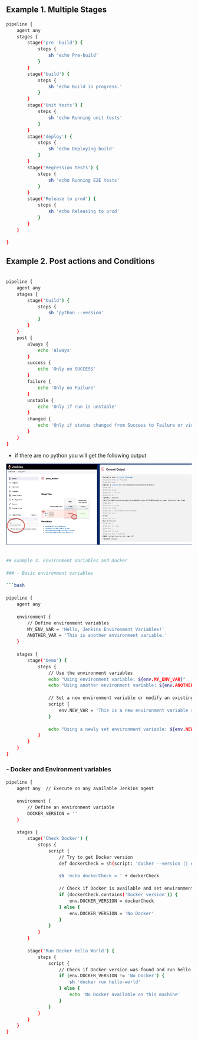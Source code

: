 

## Example 1. Multiple Stages

```bash
pipeline {
    agent any
    stages {
        stage('pre -build') {
            steps {
                sh 'echo Pre-build'
            }
        }
        stage('build') {
            steps {
                sh 'echo Build in progress.'
            }
        }
        stage('Unit tests') {
            steps {
                sh 'echo Running unit tests'
            }
        }
        stage('deploy') {
            steps {
                sh 'echo Deploying build'
            }
        }
        stage('Regression tests') {
            steps {
                sh 'echo Running E2E tests'
            }
        }
        stage('Release to prod') {
            steps {
                sh 'echo Releasing to prod'
            }
        }
    }
 
}
```

## Example 2. Post actions and Conditions

```bash

pipeline {
    agent any
    stages {
        stage('build') {
            steps {
                sh 'python --version'
            }
        }
    }
    post {
        always {
            echo 'Always'
        }
        success {
            echo 'Only on SUCCESS'
        }
        failure {
            echo 'Only on Failure'
        }
        unstable {
            echo 'Only if run is unstable'
        }
        changed {
            echo 'Only if status changed from Success to Failure or vice versa w.r.t. last run.'
        }
    }
}

```

- if there are no python you will get the following output

![no python](./images/2_nopython.jpg)

```bash

## Example 3. Environment Variables and Docker

### - Basic environment variables

```bash

pipeline {
    agent any

    environment {
        // Define environment variables
        MY_ENV_VAR = 'Hello, Jenkins Environment Variables!'
        ANOTHER_VAR = 'This is another environment variable.'
    }

    stages {
        stage('Demo') {
            steps {
                // Use the environment variables
                echo "Using environment variable: ${env.MY_ENV_VAR}"
                echo "Using another environment variable: ${env.ANOTHER_VAR}"
                
                // Set a new environment variable or modify an existing one
                script {
                    env.NEW_VAR = 'This is a new environment variable set during runtime.'
                }
                
                echo "Using a newly set environment variable: ${env.NEW_VAR}"
            }
        }
    }
}


```

### - Docker and Environment variables


```bash
pipeline {
    agent any  // Execute on any available Jenkins agent

    environment {
        // Define an environment variable 
        DOCKER_VERSION = ''
    }

    stages {
        stage('Check Docker') {
            steps {
                script {
                    // Try to get Docker version
                    def dockerCheck = sh(script: 'docker --version || echo "No Docker"', returnStdout: true).trim()

                    sh 'echo dockerCheck = ' + dockerCheck

                    // Check if Docker is available and set environment variable accordingly
                    if (dockerCheck.contains('Docker version')) {
                        env.DOCKER_VERSION = dockerCheck
                    } else {
                        env.DOCKER_VERSION = 'No Docker'
                    }
                }
            }
        }

        stage('Run Docker Hello World') {
            steps {
                script {
                    // Check if Docker version was found and run hello-world image
                    if (env.DOCKER_VERSION != 'No Docker') {
                        sh 'docker run hello-world'
                    } else {
                        echo 'No Docker available on this machine'
                    }
                }
            }
        }
    }
}

```